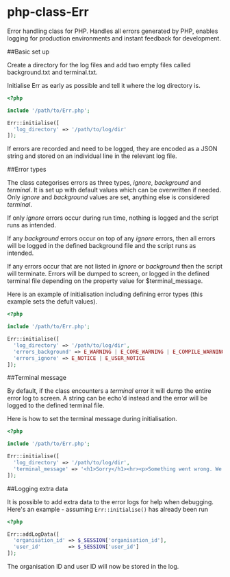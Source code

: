 # php-class-Err

Error handling class for PHP. Handles all errors generated by PHP, enables logging for production environments and instant feedback for development.

##Basic set up

Create a directory for the log files and add two empty files called background.txt and terminal.txt.

Initialise Err as early as possible and tell it where the log directory is.

```php
<?php

include '/path/to/Err.php';

Err::initialise([
  'log_directory' => '/path/to/log/dir'
]);

```

If errors are recorded and need to be logged, they are encoded as a JSON string and stored on an individual line in the relevant log file.

##Error types

The class categorises errors as three types, *ignore*, *background* and *terminal*. It is set up with default values which can be overwritten if needed. Only *ignore* and *background* values are set, anything else is considered *terminal*.

If only *ignore* errors occur during run time, nothing is logged and the script runs as intended.

If any *background* errors occur on top of any *ignore* errors, then all errors will be logged in the defined background file and the script runs as intended.

If any errors occur that are not listed in *ignore* or *background* then the script will terminate. Errors will be dumped to screen, or logged in the defined terminal file depending on the property value for $terminal_message.

Here is an example of initialisation including defining error types (this example sets the defult values).

```php
<?php

include '/path/to/Err.php';

Err::initialise([
  'log_directory' => '/path/to/log/dir',
  'errors_background' => E_WARNING | E_CORE_WARNING | E_COMPILE_WARNING | E_USER_WARNING | E_DEPRECATED | E_USER_DEPRECATED,
  'errors_ignore' => E_NOTICE | E_USER_NOTICE
]);

```

##Terminal message

By default, if the class encounters a *terminal* error it will dump the entire error log to screen. A string can be echo'd instead and the error will be logged to the defined terminal file. 

Here is how to set the terminal message during initialisation.

```php
<?php

include '/path/to/Err.php';

Err::initialise([
  'log_directory' => '/path/to/log/dir',
  'terminal_message' => '<h1>Sorry</h1><hr><p>Something went wrong. We have logged the error.</p>'
]);

```

##Logging extra data

It is possible to add extra data to the error logs for help when debugging. Here's an example - assuming `Err::initialise()` has already been run

```php
<?php

Err::addLogData([
  'organisation_id' => $_SESSION['organisation_id'],
  'user_id'         => $_SESSION['user_id']
]);
```

The organisation ID and user ID will now be stored in the log.
